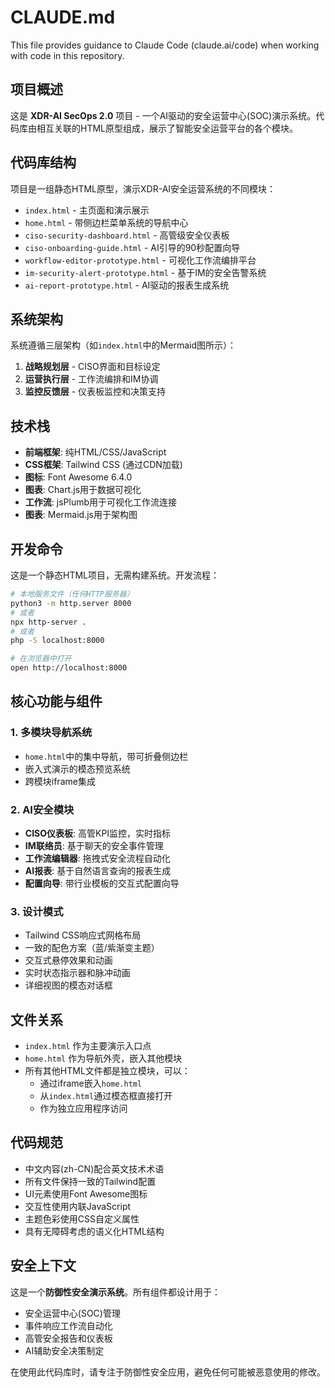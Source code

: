 # CLAUDE.md

This file provides guidance to Claude Code (claude.ai/code) when working with code in this repository.

## 项目概述

这是 **XDR-AI SecOps 2.0** 项目 - 一个AI驱动的安全运营中心(SOC)演示系统。代码库由相互关联的HTML原型组成，展示了智能安全运营平台的各个模块。

## 代码库结构

项目是一组静态HTML原型，演示XDR-AI安全运营系统的不同模块：

- `index.html` - 主页面和演示展示
- `home.html` - 带侧边栏菜单系统的导航中心
- `ciso-security-dashboard.html` - 高管级安全仪表板
- `ciso-onboarding-guide.html` - AI引导的90秒配置向导
- `workflow-editor-prototype.html` - 可视化工作流编排平台
- `im-security-alert-prototype.html` - 基于IM的安全告警系统
- `ai-report-prototype.html` - AI驱动的报表生成系统

## 系统架构

系统遵循三层架构（如`index.html`中的Mermaid图所示）：

1. **战略规划层** - CISO界面和目标设定
2. **运营执行层** - 工作流编排和IM协调
3. **监控反馈层** - 仪表板监控和决策支持

## 技术栈

- **前端框架**: 纯HTML/CSS/JavaScript
- **CSS框架**: Tailwind CSS (通过CDN加载)
- **图标**: Font Awesome 6.4.0
- **图表**: Chart.js用于数据可视化
- **工作流**: jsPlumb用于可视化工作流连接
- **图表**: Mermaid.js用于架构图

## 开发命令

这是一个静态HTML项目，无需构建系统。开发流程：

```bash
# 本地服务文件（任何HTTP服务器）
python3 -m http.server 8000
# 或者
npx http-server .
# 或者
php -S localhost:8000

# 在浏览器中打开
open http://localhost:8000
```

## 核心功能与组件

### 1. 多模块导航系统
- `home.html`中的集中导航，带可折叠侧边栏
- 嵌入式演示的模态预览系统
- 跨模块iframe集成

### 2. AI安全模块
- **CISO仪表板**: 高管KPI监控，实时指标
- **IM联络员**: 基于聊天的安全事件管理
- **工作流编辑器**: 拖拽式安全流程自动化
- **AI报表**: 基于自然语言查询的报表生成
- **配置向导**: 带行业模板的交互式配置向导

### 3. 设计模式
- Tailwind CSS响应式网格布局
- 一致的配色方案（蓝/紫渐变主题）
- 交互式悬停效果和动画
- 实时状态指示器和脉冲动画
- 详细视图的模态对话框

## 文件关系

- `index.html` 作为主要演示入口点
- `home.html` 作为导航外壳，嵌入其他模块
- 所有其他HTML文件都是独立模块，可以：
  - 通过iframe嵌入`home.html`
  - 从`index.html`通过模态框直接打开
  - 作为独立应用程序访问

## 代码规范

- 中文内容(zh-CN)配合英文技术术语
- 所有文件保持一致的Tailwind配置
- UI元素使用Font Awesome图标
- 交互性使用内联JavaScript
- 主题色彩使用CSS自定义属性
- 具有无障碍考虑的语义化HTML结构

## 安全上下文

这是一个**防御性安全演示系统**。所有组件都设计用于：
- 安全运营中心(SOC)管理
- 事件响应工作流自动化
- 高管安全报告和仪表板
- AI辅助安全决策制定

在使用此代码库时，请专注于防御性安全应用，避免任何可能被恶意使用的修改。